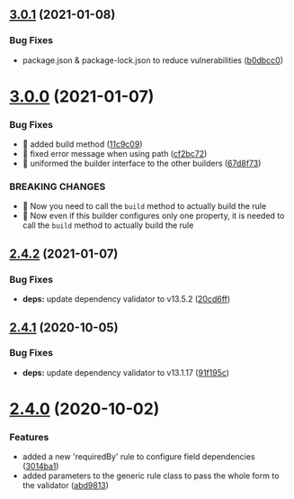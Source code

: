 ## [3.0.1](https://github.com/ziccardi/json-data-validator/compare/3.0.0...3.0.1) (2021-01-08)


### Bug Fixes

* package.json & package-lock.json to reduce vulnerabilities ([b0dbcc0](https://github.com/ziccardi/json-data-validator/commit/b0dbcc06a2533728f2c2689802ba9e480af4cb8f))



# [3.0.0](https://github.com/ziccardi/json-data-validator/compare/2.4.2...3.0.0) (2021-01-07)


### Bug Fixes

* 🐛 added build method ([11c9c09](https://github.com/ziccardi/json-data-validator/commit/11c9c09b3eb4656b7ae1afc0d1420b03d3e3916d))
* 🐛 fixed error message when using path ([cf2bc72](https://github.com/ziccardi/json-data-validator/commit/cf2bc7205e5771641765832e793568f7d8fc399c))
* 🐛 uniformed the builder interface to the other builders ([67d8f73](https://github.com/ziccardi/json-data-validator/commit/67d8f734755075d868fc94544aaa08ecece43ccb))


### BREAKING CHANGES

* 🧨 Now you need to call the `build` method to actually build the rule
* 🧨 Now even if this builder configures only one property, it is needed to
call the `build` method to actually build the rule



## [2.4.2](https://github.com/ziccardi/json-data-validator/compare/2.4.1...2.4.2) (2021-01-07)


### Bug Fixes

* **deps:** update dependency validator to v13.5.2 ([20cd6ff](https://github.com/ziccardi/json-data-validator/commit/20cd6fff2fdc95a10d62bd86328f52a9a1a197d3))



## [2.4.1](https://github.com/ziccardi/json-data-validator/compare/2.4.0...2.4.1) (2020-10-05)


### Bug Fixes

* **deps:** update dependency validator to v13.1.17 ([91f195c](https://github.com/ziccardi/json-data-validator/commit/91f195c35d7ff72ecb781790a3ad46003fd6f46e))



# [2.4.0](https://github.com/ziccardi/json-data-validator/compare/2.3.0...2.4.0) (2020-10-02)


### Features

* added a new 'requiredBy' rule to configure field dependencies ([3014ba1](https://github.com/ziccardi/json-data-validator/commit/3014ba18a73e0f4d386704e36c2c438a60270035))
* added parameters to the generic rule class to pass the whole form to the validator ([abd9813](https://github.com/ziccardi/json-data-validator/commit/abd98139d52a8ee609284ea46e5047b7cc017bec))



